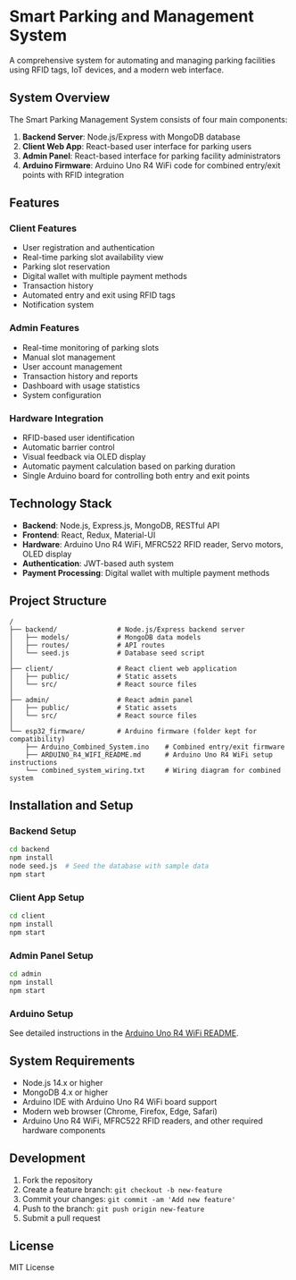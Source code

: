 # Smart Parking and Management System

A comprehensive system for automating and managing parking facilities using RFID tags, IoT devices, and a modern web interface.

## System Overview

The Smart Parking Management System consists of four main components:

1. **Backend Server**: Node.js/Express with MongoDB database
2. **Client Web App**: React-based user interface for parking users
3. **Admin Panel**: React-based interface for parking facility administrators
4. **Arduino Firmware**: Arduino Uno R4 WiFi code for combined entry/exit points with RFID integration

## Features

### Client Features
- User registration and authentication
- Real-time parking slot availability view
- Parking slot reservation
- Digital wallet with multiple payment methods
- Transaction history
- Automated entry and exit using RFID tags
- Notification system

### Admin Features
- Real-time monitoring of parking slots
- Manual slot management
- User account management
- Transaction history and reports
- Dashboard with usage statistics
- System configuration

### Hardware Integration
- RFID-based user identification
- Automatic barrier control
- Visual feedback via OLED display
- Automatic payment calculation based on parking duration
- Single Arduino board for controlling both entry and exit points

## Technology Stack

- **Backend**: Node.js, Express.js, MongoDB, RESTful API
- **Frontend**: React, Redux, Material-UI
- **Hardware**: Arduino Uno R4 WiFi, MFRC522 RFID reader, Servo motors, OLED display
- **Authentication**: JWT-based auth system
- **Payment Processing**: Digital wallet with multiple payment methods

## Project Structure

```
/
├── backend/               # Node.js/Express backend server
│   ├── models/            # MongoDB data models
│   ├── routes/            # API routes
│   └── seed.js            # Database seed script
│
├── client/                # React client web application
│   ├── public/            # Static assets
│   └── src/               # React source files
│
├── admin/                 # React admin panel
│   ├── public/            # Static assets
│   └── src/               # React source files
│
└── esp32_firmware/        # Arduino firmware (folder kept for compatibility)
    ├── Arduino_Combined_System.ino    # Combined entry/exit firmware
    ├── ARDUINO_R4_WIFI_README.md      # Arduino Uno R4 WiFi setup instructions
    └── combined_system_wiring.txt     # Wiring diagram for combined system
```

## Installation and Setup

### Backend Setup

```bash
cd backend
npm install
node seed.js  # Seed the database with sample data
npm start
```

### Client App Setup

```bash
cd client
npm install
npm start
```

### Admin Panel Setup

```bash
cd admin
npm install
npm start
```

### Arduino Setup

See detailed instructions in the [Arduino Uno R4 WiFi README](./esp32_firmware/ARDUINO_R4_WIFI_README.md).

## System Requirements

- Node.js 14.x or higher
- MongoDB 4.x or higher
- Arduino IDE with Arduino Uno R4 WiFi board support
- Modern web browser (Chrome, Firefox, Edge, Safari)
- Arduino Uno R4 WiFi, MFRC522 RFID readers, and other required hardware components

## Development

1. Fork the repository
2. Create a feature branch: `git checkout -b new-feature`
3. Commit your changes: `git commit -am 'Add new feature'`
4. Push to the branch: `git push origin new-feature`
5. Submit a pull request

## License

MIT License 